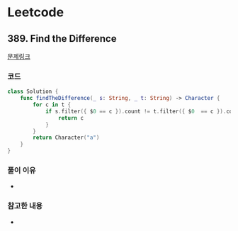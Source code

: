 # Leetcode

## 389. Find the Difference


[문제링크]([LINK](https://leetcode.com/problems/find-the-difference/))



### 코드

```swift
class Solution {
    func findTheDifference(_ s: String, _ t: String) -> Character {
        for c in t {
            if s.filter({ $0 == c }).count != t.filter({ $0  == c }).count {
                return c
            }
        }
        return Character("a")
    }
}
```

### 풀이 이유
-

### 참고한 내용
- 